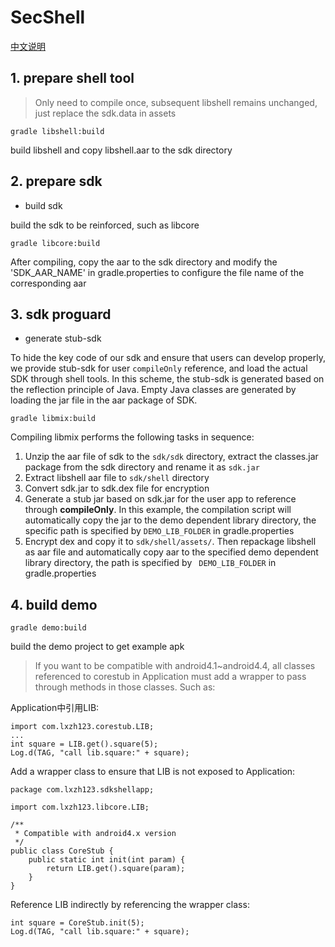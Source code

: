 # SecShell

[中文说明](README_CN.md "中文")

## 1. prepare shell tool

> Only need to compile once, subsequent libshell remains unchanged, just replace the sdk.data in assets

```
gradle libshell:build
```

build libshell and copy libshell.aar to the sdk directory

## 2. prepare sdk

- build sdk

build the sdk to be reinforced, such as libcore

```
gradle libcore:build
```

After compiling, copy the aar to the sdk directory and modify the 'SDK_AAR_NAME' in gradle.properties to configure the file name of the corresponding aar

## 3. sdk proguard

- generate stub-sdk

To hide the key code of our sdk and ensure that users can develop properly, we provide stub-sdk for user `compileOnly` reference, and load the actual SDK through shell tools.
In this scheme, the stub-sdk is generated based on the reflection principle of Java. Empty Java classes are generated by loading the jar file in the aar package of SDK. 

```
gradle libmix:build
```

Compiling libmix performs the following tasks in sequence:
1. Unzip the aar file of sdk to the `sdk/sdk` directory, extract the classes.jar package from the sdk directory and rename it as `sdk.jar`
2. Extract libshell aar file to `sdk/shell` directory
3. Convert sdk.jar to sdk.dex file for encryption
4. Generate a stub jar based on sdk.jar for the user app to reference through **compileOnly**. In this example, the compilation script will automatically copy the jar to the demo dependent library directory, the specific path is specified by `DEMO_LIB_FOLDER` in gradle.properties
5. Encrypt dex and copy it to `sdk/shell/assets/`. Then repackage libshell as aar file and automatically copy aar to the specified demo dependent library directory, the path is specified by ` DEMO_LIB_FOLDER` in gradle.properties


## 4. build demo

```
gradle demo:build
```

build the demo project to get example apk

> If you want to be compatible with android4.1~android4.4, all classes referenced to corestub in Application must add a wrapper to pass through methods in those classes. Such as:


Application中引用LIB:

```
import com.lxzh123.corestub.LIB;
...
int square = LIB.get().square(5);
Log.d(TAG, "call lib.square:" + square);
```

Add a wrapper class to ensure that LIB is not exposed to Application:

```
package com.lxzh123.sdkshellapp;

import com.lxzh123.libcore.LIB;

/**
 * Compatible with android4.x version
 */
public class CoreStub {
    public static int init(int param) {
        return LIB.get().square(param);
    }
}
```

Reference LIB indirectly by referencing the wrapper class:

```
int square = CoreStub.init(5);
Log.d(TAG, "call lib.square:" + square);
```
